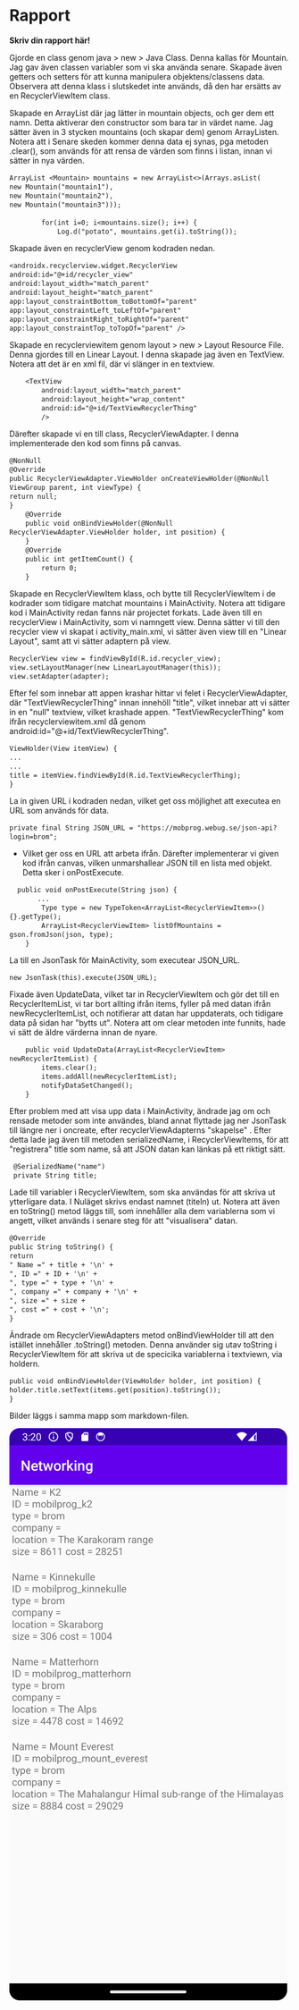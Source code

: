 
# Rapport

**Skriv din rapport här!**

Gjorde en class genom java > new > Java Class. Denna kallas för Mountain. Jag gav även classen variabler som vi ska använda senare. 
Skapade även getters och setters för att kunna manipulera objektens/classens data. Observera att denna klass i slutskedet inte används, 
då den har ersätts av en RecyclerViewItem class.

Skapade en ArrayList där jag lätter in mountain objects, och ger dem ett namn. Detta aktiverar den constructor som bara tar in värdet name.
Jag sätter även in 3 stycken mountains (och skapar dem) genom ArrayListen. Notera att i Senare skeden kommer denna data ej synas, pga metoden
.clear(), som används för att rensa de värden som finns i listan, innan vi sätter in nya värden.
```
ArrayList <Mountain> mountains = new ArrayList<>(Arrays.asList(
new Mountain("mountain1"),
new Mountain("mountain2"),
new Mountain("mountain3")));

        for(int i=0; i<mountains.size(); i++) {
            Log.d("potato", mountains.get(i).toString());
```
Skapade även en recyclerView genom kodraden nedan.
```
<androidx.recyclerview.widget.RecyclerView
android:id="@+id/recycler_view"
android:layout_width="match_parent"
android:layout_height="match_parent"
app:layout_constraintBottom_toBottomOf="parent"
app:layout_constraintLeft_toLeftOf="parent"
app:layout_constraintRight_toRightOf="parent"
app:layout_constraintTop_toTopOf="parent" />
```
Skapade en recyclerviewitem genom layout > new > Layout Resource File. Denna gjordes till en Linear Layout. I denna skapade jag även en TextView.
Notera att det är en xml fil, där vi slänger in en textview.
```
    <TextView
        android:layout_width="match_parent"
        android:layout_height="wrap_content"
        android:id="@+id/TextViewRecyclerThing"
        />
```
Därefter skapade vi en till class, RecyclerViewAdapter. I denna implementerade den kod som finns på canvas.
```
@NonNull
@Override
public RecyclerViewAdapter.ViewHolder onCreateViewHolder(@NonNull ViewGroup parent, int viewType) {
return null;
}
    @Override
    public void onBindViewHolder(@NonNull RecyclerViewAdapter.ViewHolder holder, int position) {
    }
    @Override
    public int getItemCount() {
        return 0;
    }
```
Skapade en RecyclerViewItem klass, och bytte till RecyclerViewItem i de kodrader som tidigare matchat mountains i MainActivity. Notera att tidigare 
kod i MainActivity redan fanns när projectet forkats. Lade även till en recyclerView i MainActivity, som vi namngett view. Denna sätter vi till den 
recycler view vi skapat i activity_main.xml, vi sätter även view till en "Linear Layout", samt att vi sätter adaptern på view.
```
RecyclerView view = findViewById(R.id.recycler_view);
view.setLayoutManager(new LinearLayoutManager(this));
view.setAdapter(adapter);
```
Efter fel som innebar att appen krashar hittar vi felet i RecyclerViewAdapter, där "TextViewRecyclerThing" innan innehöll "title", vilket
innebar att vi sätter in en "null" textview, vilket krashade appen. "TextViewRecyclerThing" kom ifrån recyclerviewitem.xml då genom
android:id="@+id/TextViewRecyclerThing".
```
ViewHolder(View itemView) {
...
...
title = itemView.findViewById(R.id.TextViewRecyclerThing);
}
```
La in given URL i kodraden nedan, vilket get oss möjlighet att executea en URL som används för data.
```
private final String JSON_URL = "https://mobprog.webug.se/json-api?login=brom";
```
- Vilket ger oss en URL att arbeta ifrån. Därefter implementerar vi given kod ifrån canvas, vilken unmarshallear
JSON till en lista med objekt. Detta sker i onPostExecute.
```
  public void onPostExecute(String json) {
       ...
        Type type = new TypeToken<ArrayList<RecyclerViewItem>>(){}.getType();
        ArrayList<RecyclerViewItem> listOfMountains = gson.fromJson(json, type);
    }
```
La till en JsonTask för MainActivity, som executear JSON_URL.
```
new JsonTask(this).execute(JSON_URL);
```
Fixade även UpdateData, vilket tar in RecyclerViewItem och gör det till en RecyclerItemList,
vi tar bort allting ifrån items, fyller på med datan ifrån newRecyclerItemList, och notifierar att 
datan har uppdaterats, och tidigare data på sidan har "bytts ut". Notera att om clear metoden inte funnits, hade vi 
sätt de äldre värderna innan de nyare.
```
    public void UpdateData(ArrayList<RecyclerViewItem> newRecyclerItemList) {
        items.clear();
        items.addAll(newRecyclerItemList);
        notifyDataSetChanged();
    }
```
Efter problem med att visa upp data i MainActivity, ändrade jag om och rensade metoder som inte användes, bland annat flyttade jag
ner JsonTask till längre ner i oncreate, efter recyclerViewAdapterns "skapelse" . Efter detta lade jag även till metoden serializedName, 
i RecyclerViewItems, för att "registrera" title som name, så att JSON datan kan länkas på ett riktigt sätt.
```
 @SerializedName("name")
 private String title;
```

Lade till variabler i RecyclerViewItem, som ska användas för att skriva ut ytterligare data. I Nuläget skrivs endast namnet (titeln) ut. Notera
att även en toString() metod läggs till, som innehåller alla dem variablerna som vi angett, vilket används i senare steg för att "visualisera" datan.
```
@Override
public String toString() {
return  
" Name =" + title + '\n' +
", ID =" + ID + '\n' +
", type =" + type + '\n' +
", company =" + company + '\n' +
", size =" + size +
", cost =" + cost + '\n';
}
 ```

Ändrade om RecyclerViewAdapters metod onBindViewHolder till att den istället innehåller .toString() metoden. Denna använder sig utav toString i 
RecyclerViewItem för att skriva ut de specicika variablerna i textviewn, via holdern.

```
public void onBindViewHolder(ViewHolder holder, int position) {
holder.title.setText(items.get(position).toString());
}
```


Bilder läggs i samma mapp som markdown-filen.

![](RecyclerViewShowcase.png)
